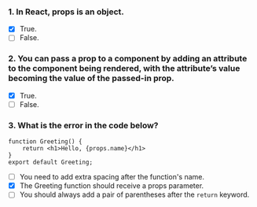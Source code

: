 ### 1. In React, props is an object.

- [x] True.
- [ ] False.

### 2. You can pass a prop to a component by adding an attribute to the component being rendered, with the attribute’s value becoming the value of the passed-in prop.

- [x] True.
- [ ] False.

### 3. W​hat is the error in the code below?

```
function Greeting() {
    return <h1>Hello, {props.name}</h1>
}
export default Greeting;
```

- [ ] Y​ou need to add extra spacing after the function's name.
- [x] The Greeting function should receive a props parameter.
- [ ] Y​ou should always add a pair of parentheses after the `return` keyword.
